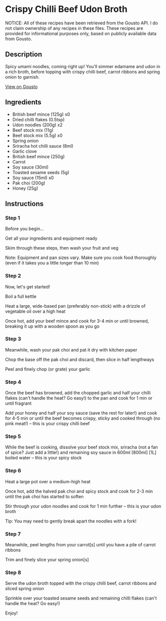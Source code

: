# Crispy Chilli Beef Udon Broth

NOTICE: All of these recipes have been retrieved from the Gousto API. I do not claim ownership of any recipes in these files. These recipes are provided for informational purposes only, based on publicly available data from Gousto.

## Description

Spicy umami noodles, coming right up! You'll simmer edamame and udon in a rich broth, before topping with crispy chilli beef, carrot ribbons and spring onion to garnish. 

[View on Gousto](https://www.gousto.co.uk/recipes/cookbook/crispy-chilli-beef-udon-broth)

## Ingredients

- British beef mince (125g) x0
- Dried chilli flakes (0.5tsp)
- Udon noodles (200g) x2
- Beef stock mix (11g)
- Beef stock mix (5.5g) x0
- Spring onion
- Sriracha hot chilli sauce (8ml)
- Garlic clove
- British beef mince (250g)
- Carrot
- Soy sauce (30ml)
- Toasted sesame seeds (5g)
- Soy sauce (15ml) x0
- Pak choi (200g)
- Honey (25g)

## Instructions


### Step 1

Before you begin...

Get all your ingredients and equipment ready

Skim through these steps, then wash your fruit and veg

Note: Equipment and pan sizes vary. Make sure you cook food thoroughly (even if it takes you a little longer than 10 min)


### Step 2

Now, let's get started!

Boil a full kettle

Heat a large, wide-based pan (preferably non-stick) with a drizzle of vegetable oil over a high heat

Once hot, add your beef mince and cook for 3-4 min or until browned, breaking it up with a wooden spoon as you go


### Step 3

Meanwhile, wash your pak choi and pat it dry with kitchen paper

Chop the base off the pak choi and discard, then slice in half lengthways

Peel and finely chop (or grate) your garlic


### Step 4

Once the beef has browned, add the chopped garlic and half your chilli flakes (can't handle the heat? Go easy!) to the pan and cook for 1 min or until fragrant

Add your honey and half your soy sauce (save the rest for later!) and cook for 4-5 min or until the beef becomes crispy, sticky and cooked through (no pink meat!) – this is your crispy chilli beef


### Step 5

While the beef is cooking, dissolve your beef stock mix, sriracha (not a fan of spice? Just add a little!) and remaining soy sauce in 600ml <span class="text-purple">[800ml] </span><span class="text-danger">[1L] </span>boiled water – this is your spicy stock


### Step 6

Heat a large pot over a medium-high heat

Once hot, add the halved pak choi and spicy stock and cook for 2-3 min until the pak choi has started to soften

Stir through your udon noodles and cook for 1 min further – this is your udon broth

Tip: You may need to gently break apart the noodles with a fork!


### Step 7

Meanwhile, peel lengths from your carrot[s] until you have a pile of carrot ribbons

Trim and finely slice your spring onion[s]

### Step 8

Serve the udon broth topped with the crispy chilli beef, carrot ribbons and sliced spring onion

Sprinkle over your toasted sesame seeds and remaining chilli flakes (can't handle the heat? Go easy!)

Enjoy!


